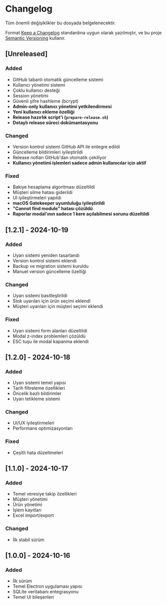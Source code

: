 # Changelog

Tüm önemli değişiklikler bu dosyada belgelenecektir.

Format [Keep a Changelog](https://keepachangelog.com/en/1.0.0/) standardına uygun olarak yazılmıştır,
ve bu proje [Semantic Versioning](https://semver.org/spec/v2.0.0.html) kullanır.

## [Unreleased]

### Added
- GitHub tabanlı otomatik güncelleme sistemi
- Kullanıcı yönetimi sistemi
- Çoklu kullanıcı desteği
- Session yönetimi
- Güvenli şifre hashleme (bcrypt)
- **Admin-only kullanıcı yönetimi yetkilendirmesi**
- **Yeni kullanıcı ekleme özelliği**
- **Release hazırlık script'i (`prepare-release.sh`)**
- **Detaylı release süreci dokümantasyonu**

### Changed
- Version kontrol sistemi GitHub API ile entegre edildi
- Güncelleme bildirimleri iyileştirildi
- Release notları GitHub'dan otomatik çekiliyor
- **Kullanıcı yönetimi işlemleri sadece admin kullanıcılar için aktif**

### Fixed
- Bakiye hesaplama algoritması düzeltildi
- Müşteri silme hatası giderildi
- UI iyileştirmeleri yapıldı
- **macOS Gatekeeper uyumluluğu iyileştirildi**
- **"Cannot find module" hatası çözüldü**
- **Raporlar modal'ının sadece 1 kere açılabilmesi sorunu düzeltildi**

## [1.2.1] - 2024-10-19

### Added
- Uyarı sistemi yeniden tasarlandı
- Version kontrol sistemi eklendi
- Backup ve migration sistemi kuruldu
- Manuel version güncelleme özelliği

### Changed
- Uyarı sistemi basitleştirildi
- Stok uyarıları için ürün seçimi eklendi
- Müşteri uyarıları için müşteri seçimi eklendi

### Fixed
- Uyarı sistemi form alanları düzeltildi
- Modal z-index problemleri çözüldü
- ESC tuşu ile modal kapanma eklendi

## [1.2.0] - 2024-10-18

### Added
- Uyarı sistemi temel yapısı
- Tarih filtreleme özellikleri
- Öncelik bazlı bildirimler
- Uyarı tetikleme sistemi

### Changed
- UI/UX iyileştirmeleri
- Performans optimizasyonları

### Fixed
- Çeşitli hata düzeltmeleri

## [1.1.0] - 2024-10-17

### Added
- Temel veresiye takip özellikleri
- Müşteri yönetimi
- Ürün yönetimi
- İşlem kayıtları
- Excel import/export

### Changed
- İlk stabil sürüm

## [1.0.0] - 2024-10-16

### Added
- İlk sürüm
- Temel Electron uygulaması yapısı
- SQLite veritabanı entegrasyonu
- Temel UI bileşenleri
